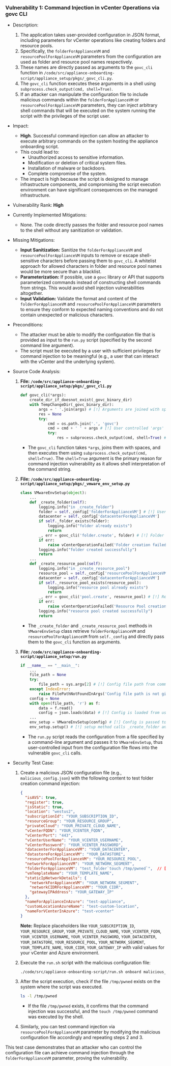 ### Vulnerability 1: Command Injection in vCenter Operations via govc CLI

* Description:
    1. The application takes user-provided configuration in JSON format, including parameters for vCenter operations like creating folders and resource pools.
    2. Specifically, the `folderForApplianceVM` and `resourcePoolForApplianceVM` parameters from the configuration are used as folder and resource pool names respectively.
    3. These names are directly passed as arguments to the `govc_cli` function in `/code/src/appliance-onboarding-script/appliance_setup/pkgs/_govc_cli.py`.
    4. The `govc_cli` function executes these arguments in a shell using `subprocess.check_output(cmd, shell=True)`.
    5. If an attacker can manipulate the configuration file to include malicious commands within the `folderForApplianceVM` or `resourcePoolForApplianceVM` parameters, they can inject arbitrary shell commands that will be executed on the system running the script with the privileges of the script user.

* Impact:
    - **High**. Successful command injection can allow an attacker to execute arbitrary commands on the system hosting the appliance onboarding script.
    - This could lead to:
        - Unauthorized access to sensitive information.
        - Modification or deletion of critical system files.
        - Installation of malware or backdoors.
        - Complete compromise of the system.
    - The impact is high because the script is designed to manage infrastructure components, and compromising the script execution environment can have significant consequences on the managed infrastructure.

* Vulnerability Rank: **High**

* Currently Implemented Mitigations:
    - None. The code directly passes the folder and resource pool names to the shell without any sanitization or validation.

* Missing Mitigations:
    - **Input Sanitization:** Sanitize the `folderForApplianceVM` and `resourcePoolForApplianceVM` inputs to remove or escape shell-sensitive characters before passing them to `govc_cli`. A whitelist approach for allowed characters in folder and resource pool names would be more secure than a blacklist.
    - **Parameterization:** If possible, use a `govc` library or API that supports parameterized commands instead of constructing shell commands from strings. This would avoid shell injection vulnerabilities altogether.
    - **Input Validation:** Validate the format and content of the `folderForApplianceVM` and `resourcePoolForApplianceVM` parameters to ensure they conform to expected naming conventions and do not contain unexpected or malicious characters.

* Preconditions:
    - The attacker must be able to modify the configuration file that is provided as input to the `run.py` script (specified by the second command line argument).
    - The script must be executed by a user with sufficient privileges for command injection to be meaningful (e.g., a user that can interact with the vCenter and the underlying system).

* Source Code Analysis:
    1. **File: `/code/src/appliance-onboarding-script/appliance_setup/pkgs/_govc_cli.py`**
        ```python
        def govc_cli(*args):
            create_dir_if_doesnot_exist(_govc_binary_dir)
            with TempChangeDir(_govc_binary_dir):
                args = ' '.join(args) # [!] Arguments are joined with space and used in shell=True
                res = None
                try:
                    cmd = os.path.join('.', 'govc')
                    cmd = cmd + ' ' + args # [!] User controlled 'args' is concatenated to form command
                    try:
                        res = subprocess.check_output(cmd, shell=True) # [!] shell=True is used, making it vulnerable
        ```
        - The `govc_cli` function takes `*args`, joins them with spaces, and then executes them using `subprocess.check_output(cmd, shell=True)`. The `shell=True` argument is the primary reason for command injection vulnerability as it allows shell interpretation of the command string.

    2. **File: `/code/src/appliance-onboarding-script/appliance_setup/pkgs/_vmware_env_setup.py`**
        ```python
        class VMwareEnvSetup(object):
            ...
            def _create_folder(self):
                logging.info("in _create_folder")
                folder = self._config['folderForApplianceVM'] # [!] User controlled folder name from config
                datacenter = self._config['datacenterForApplianceVM']
                if self._folder_exists(folder):
                    logging.info("folder already exists")
                    return
                _, err = govc_cli('folder.create', folder) # [!] Folder name passed to govc_cli
                if err:
                    raise vCenterOperationFailed('Folder creation failed.')
                logging.info("folder created successfully")
                return
            ...
            def _create_resource_pool(self):
                logging.info("in _create_resource_pool")
                resource_pool = self._config['resourcePoolForApplianceVM'] # [!] User controlled resource pool name from config
                datacenter = self._config['datacenterForApplianceVM']
                if self._resource_pool_exists(resource_pool):
                    logging.info("resource pool already exists")
                    return
                _, err = govc_cli('pool.create', resource_pool) # [!] Resource pool name passed to govc_cli
                if err:
                    raise vCenterOperationFailed('Resource Pool creation failed.')
                logging.info("resource pool created successfully")
                return
        ```
        - The `_create_folder` and `_create_resource_pool` methods in `VMwareEnvSetup` class retrieve `folderForApplianceVM` and `resourcePoolForApplianceVM` from `self._config` and directly pass them to the `govc_cli` function as arguments.

    3. **File: `/code/src/appliance-onboarding-script/appliance_setup/run.py`**
        ```python
        if __name__ == "__main__":
            ...
            file_path = None
            try:
                file_path = sys.argv[2] # [!] Config file path from command line argument
            except IndexError:
                raise FilePathNotFoundInArgs('Config file path is not given in command line arguments.')
            config = None
            with open(file_path, 'r') as f:
                data = f.read()
                config = json.loads(data) # [!] Config is loaded from user provided file
            ...
            env_setup = VMwareEnvSetup(config) # [!] Config is passed to VMwareEnvSetup
            env_setup.setup() # [!] setup method calls _create_folder and _create_resource_pool
        ```
        - The `run.py` script reads the configuration from a file specified by a command-line argument and passes it to `VMwareEnvSetup`, thus user-controlled input from the configuration file flows into the vulnerable `govc_cli` calls.

* Security Test Case:
    1. Create a malicious JSON configuration file (e.g., `malicious_config.json`) with the following content to test folder creation command injection:
        ```json
        {
          "isAVS": true,
          "register": true,
          "isStatic": true,
          "location": "westus2",
          "subscriptionId": "YOUR_SUBSCRIPTION_ID",
          "resourceGroup": "YOUR_RESOURCE_GROUP",
          "privateCloud": "YOUR_PRIVATE_CLOUD_NAME",
          "vCenterFQDN": "YOUR_VCENTER_FQDN",
          "vCenterPort": "443",
          "vCenterUserName": "YOUR_VCENTER_USERNAME",
          "vCenterPassword": "YOUR_VCENTER_PASSWORD",
          "datacenterForApplianceVM": "YOUR_DATACENTER",
          "datastoreForApplianceVM": "YOUR_DATASTORE",
          "resourcePoolForApplianceVM": "YOUR_RESOURCE_POOL",
          "networkForApplianceVM": "YOUR_NETWORK_SEGMENT",
          "folderForApplianceVM": "test_folder`touch /tmp/pwned`",  // [!] Malicious folder name with command injection
          "vmTemplateName": "YOUR_TEMPLATE_NAME",
          "staticIpNetworkDetails": {
            "networkForApplianceVM": "YOUR_NETWORK_SEGMENT",
            "networkCIDRForApplianceVM": "YOUR_CIDR",
            "gatewayIPAddress": "YOUR_GATEWAY_IP"
          },
          "nameForApplianceInAzure": "test-appliance",
          "customLocationAzureName": "test-custom-location",
          "nameForVCenterInAzure": "test-vcenter"
        }
        ```
        **Note:** Replace placeholders like `YOUR_SUBSCRIPTION_ID`, `YOUR_RESOURCE_GROUP`, `YOUR_PRIVATE_CLOUD_NAME`, `YOUR_VCENTER_FQDN`, `YOUR_VCENTER_USERNAME`, `YOUR_VCENTER_PASSWORD`, `YOUR_DATACENTER`, `YOUR_DATASTORE`, `YOUR_RESOURCE_POOL`, `YOUR_NETWORK_SEGMENT`, `YOUR_TEMPLATE_NAME`, `YOUR_CIDR`, `YOUR_GATEWAY_IP` with valid values for your vCenter and Azure environment.

    2. Execute the `run.sh` script with the malicious configuration file:
        ```bash
        ./code/src/appliance-onboarding-script/run.sh onboard malicious_config.json INFO false
        ```

    3. After the script execution, check if the file `/tmp/pwned` exists on the system where the script was executed.
        ```bash
        ls -l /tmp/pwned
        ```
        - If the file `/tmp/pwned` exists, it confirms that the command injection was successful, and the `touch /tmp/pwned` command was executed by the shell.
    4. Similarly, you can test command injection via `resourcePoolForApplianceVM` parameter by modifying the malicious configuration file accordingly and repeating steps 2 and 3.

This test case demonstrates that an attacker who can control the configuration file can achieve command injection through the `folderForApplianceVM` parameter, proving the vulnerability.